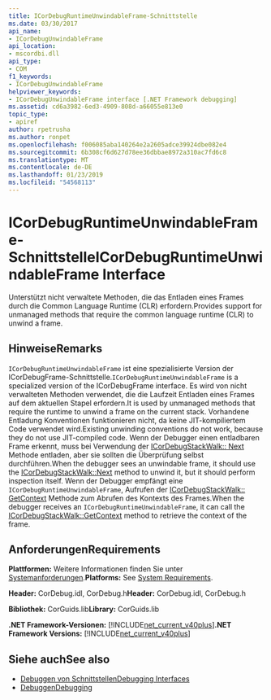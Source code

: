 ```yaml
---
title: ICorDebugRuntimeUnwindableFrame-Schnittstelle
ms.date: 03/30/2017
api_name:
- ICorDebugUnwindableFrame
api_location:
- mscordbi.dll
api_type:
- COM
f1_keywords:
- ICorDebugUnwindableFrame
helpviewer_keywords:
- ICorDebugUnwindableFrame interface [.NET Framework debugging]
ms.assetid: cd6a3982-6ed3-4909-808d-a66055e813e0
topic_type:
- apiref
author: rpetrusha
ms.author: ronpet
ms.openlocfilehash: f006085aba140264e2a2605adce39924dbe082e4
ms.sourcegitcommit: 6b308cf6d627d78ee36dbbae8972a310ac7fd6c8
ms.translationtype: MT
ms.contentlocale: de-DE
ms.lasthandoff: 01/23/2019
ms.locfileid: "54568113"
---
```

# <a name="icordebugruntimeunwindableframe-interface"></a><span data-ttu-id="964a1-102">ICorDebugRuntimeUnwindableFrame-Schnittstelle</span><span class="sxs-lookup"><span data-stu-id="964a1-102">ICorDebugRuntimeUnwindableFrame Interface</span></span>
<span data-ttu-id="964a1-103">Unterstützt nicht verwaltete Methoden, die das Entladen eines Frames durch die Common Language Runtime (CLR) erfordern.</span><span class="sxs-lookup"><span data-stu-id="964a1-103">Provides support for unmanaged methods that require the common language runtime (CLR) to unwind a frame.</span></span>  
  
## <a name="remarks"></a><span data-ttu-id="964a1-104">Hinweise</span><span class="sxs-lookup"><span data-stu-id="964a1-104">Remarks</span></span>  
 <span data-ttu-id="964a1-105">`ICorDebugRuntimeUnwindableFrame` ist eine spezialisierte Version der ICorDebugFrame-Schnittstelle.</span><span class="sxs-lookup"><span data-stu-id="964a1-105">`ICorDebugRuntimeUnwindableFrame` is a specialized version of the ICorDebugFrame interface.</span></span> <span data-ttu-id="964a1-106">Es wird von nicht verwalteten Methoden verwendet, die die Laufzeit Entladen eines Frames auf dem aktuellen Stapel erfordern.</span><span class="sxs-lookup"><span data-stu-id="964a1-106">It is used by unmanaged methods that require the runtime to unwind a frame on the current stack.</span></span> <span data-ttu-id="964a1-107">Vorhandene Entladung Konventionen funktionieren nicht, da keine JIT-kompiliertem Code verwendet wird.</span><span class="sxs-lookup"><span data-stu-id="964a1-107">Existing unwinding conventions do not work, because they do not use JIT-compiled code.</span></span> <span data-ttu-id="964a1-108">Wenn der Debugger einen entladbaren Frame erkennt, muss bei Verwendung der [ICorDebugStackWalk:: Next](../../../../docs/framework/unmanaged-api/debugging/icordebugstackwalk-next-method.md) Methode entladen, aber sie sollten die Überprüfung selbst durchführen.</span><span class="sxs-lookup"><span data-stu-id="964a1-108">When the debugger sees an unwindable frame, it should use the [ICorDebugStackWalk::Next](../../../../docs/framework/unmanaged-api/debugging/icordebugstackwalk-next-method.md) method to unwind it, but it should perform inspection itself.</span></span> <span data-ttu-id="964a1-109">Wenn der Debugger empfängt eine `ICorDebugRuntimeUnwindableFrame`, Aufrufen der [ICorDebugStackWalk:: GetContext](../../../../docs/framework/unmanaged-api/debugging/icordebugstackwalk-getcontext-method.md) Methode zum Abrufen des Kontexts des Frames.</span><span class="sxs-lookup"><span data-stu-id="964a1-109">When the debugger receives an `ICorDebugRuntimeUnwindableFrame`, it can call the [ICorDebugStackWalk::GetContext](../../../../docs/framework/unmanaged-api/debugging/icordebugstackwalk-getcontext-method.md) method to retrieve the context of the frame.</span></span>  
  
## <a name="requirements"></a><span data-ttu-id="964a1-110">Anforderungen</span><span class="sxs-lookup"><span data-stu-id="964a1-110">Requirements</span></span>  
 <span data-ttu-id="964a1-111">**Plattformen:** Weitere Informationen finden Sie unter [Systemanforderungen](../../../../docs/framework/get-started/system-requirements.md).</span><span class="sxs-lookup"><span data-stu-id="964a1-111">**Platforms:** See [System Requirements](../../../../docs/framework/get-started/system-requirements.md).</span></span>  
  
 <span data-ttu-id="964a1-112">**Header:** CorDebug.idl, CorDebug.h</span><span class="sxs-lookup"><span data-stu-id="964a1-112">**Header:** CorDebug.idl, CorDebug.h</span></span>  
  
 <span data-ttu-id="964a1-113">**Bibliothek:** CorGuids.lib</span><span class="sxs-lookup"><span data-stu-id="964a1-113">**Library:** CorGuids.lib</span></span>  
  
 <span data-ttu-id="964a1-114">**.NET Framework-Versionen:** [!INCLUDE[net_current_v40plus](../../../../includes/net-current-v40plus-md.md)]</span><span class="sxs-lookup"><span data-stu-id="964a1-114">**.NET Framework Versions:** [!INCLUDE[net_current_v40plus](../../../../includes/net-current-v40plus-md.md)]</span></span>  
  
## <a name="see-also"></a><span data-ttu-id="964a1-115">Siehe auch</span><span class="sxs-lookup"><span data-stu-id="964a1-115">See also</span></span>
- [<span data-ttu-id="964a1-116">Debuggen von Schnittstellen</span><span class="sxs-lookup"><span data-stu-id="964a1-116">Debugging Interfaces</span></span>](../../../../docs/framework/unmanaged-api/debugging/debugging-interfaces.md)
- [<span data-ttu-id="964a1-117">Debuggen</span><span class="sxs-lookup"><span data-stu-id="964a1-117">Debugging</span></span>](../../../../docs/framework/unmanaged-api/debugging/index.md)
